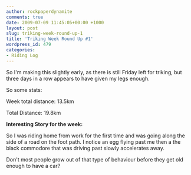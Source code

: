 ```yaml
---
author: rockpaperdynamite
comments: true
date: 2009-07-09 11:45:05+00:00 +1000
layout: post
slug: triking-week-round-up-1
title: 'Triking Week Round Up #1'
wordpress_id: 479
categories:
- Riding Log
---
```


So I'm making this slightly early, as there is still Friday left for triking, but three days in a row appears to have given my legs enough.

So some stats:

Week total distance: 13.5km

Total Distance: 19.8km

**Interesting Story for the week:**

So I was riding home from work for the first time and was going along the side of a road on the foot path. I notice an egg flying past me then a the black commodore that was driving past slowly accelerates away.

Don't most people grow out of that type of behaviour before they get old enough to have a car?
